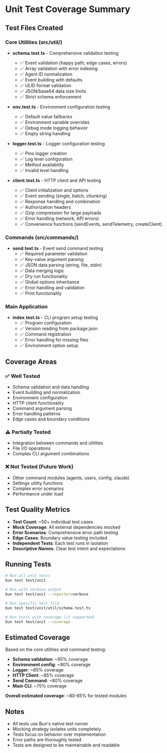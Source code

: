# Unit Test Coverage Summary

## Test Files Created

### Core Utilities (src/util/)
- **schema.test.ts** - Comprehensive validation testing
  - ✅ Event validation (happy path, edge cases, errors)
  - ✅ Array validation with error indexing  
  - ✅ Agent ID normalization
  - ✅ Event building with defaults
  - ✅ ULID format validation
  - ✅ JSON/base64 data size limits
  - ✅ Strict schema enforcement

- **env.test.ts** - Environment configuration testing
  - ✅ Default value fallbacks
  - ✅ Environment variable overrides
  - ✅ Debug mode logging behavior
  - ✅ Empty string handling

- **logger.test.ts** - Logger configuration testing
  - ✅ Pino logger creation
  - ✅ Log level configuration
  - ✅ Method availability
  - ✅ Invalid level handling

- **client.test.ts** - HTTP client and API testing
  - ✅ Client initialization and options
  - ✅ Event sending (single, batch, chunking)
  - ✅ Response handling and combination
  - ✅ Authorization headers
  - ✅ Gzip compression for large payloads
  - ✅ Error handling (network, API errors)
  - ✅ Convenience functions (sendEvents, sendTelemetry, createClient)

### Commands (src/commands/)
- **send.test.ts** - Event send command testing
  - ✅ Required parameter validation
  - ✅ Key-value argument parsing
  - ✅ JSON data parsing (string, file, stdin)
  - ✅ Data merging logic
  - ✅ Dry run functionality
  - ✅ Global options inheritance
  - ✅ Error handling and validation
  - ✅ Print functionality

### Main Application
- **index.test.ts** - CLI program setup testing
  - ✅ Program configuration
  - ✅ Version reading from package.json
  - ✅ Command registration
  - ✅ Error handling for missing files
  - ✅ Environment option setup

## Coverage Areas

### ✅ Well Tested
- Schema validation and data handling
- Event building and normalization  
- Environment configuration
- HTTP client functionality
- Command argument parsing
- Error handling patterns
- Edge cases and boundary conditions

### ⚠️ Partially Tested
- Integration between commands and utilities
- File I/O operations
- Complex CLI argument combinations

### ❌ Not Tested (Future Work)
- Other command modules (agents, users, config, claude)
- Settings utility functions
- Complex error scenarios
- Performance under load

## Test Quality Metrics

- **Test Count**: ~50+ individual test cases
- **Mock Coverage**: All external dependencies mocked
- **Error Scenarios**: Comprehensive error path testing
- **Edge Cases**: Boundary value testing included
- **Independent Tests**: Each test runs in isolation
- **Descriptive Names**: Clear test intent and expectations

## Running Tests

```bash
# Run all unit tests
bun test test/unit

# Run with verbose output  
bun test test/unit --reporter=verbose

# Run specific test file
bun test test/unit/util/schema.test.ts

# Run tests with coverage (if supported)
bun test test/unit --coverage
```

## Estimated Coverage

Based on the core utilities and command testing:
- **Schema validation**: ~95% coverage
- **Environment config**: ~90% coverage  
- **Logger**: ~85% coverage
- **HTTP Client**: ~85% coverage
- **Send Command**: ~80% coverage
- **Main CLI**: ~75% coverage

**Overall estimated coverage**: ~80-85% for tested modules

## Notes

- All tests use Bun's native test runner
- Mocking strategy isolates units completely
- Tests focus on behavior over implementation
- Error paths are thoroughly tested
- Tests are designed to be maintainable and readable

